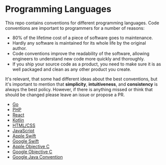 # Programming Languages

This repo contains conventions for different programming languages.
Code conventions are important to programmers for a number of reasons:

- 80% of the lifetime cost of a piece of software goes to maintenance.
- Hardly any software is maintained for its whole life by the original author.
- Code conventions improve the readability of the software, allowing engineers to understand new code more quickly and
  thoroughly.
- If you ship your source code as a product, you need to make sure it is as well packaged and clean as any other product
  you create.

It's relevant, that some had different ideas about the best conventions, but it's important to mention that
**simplicity**, **intuitiveness**, and **consistency** is always the best policy. However, if there is anything missed
or think that should be changed please leave an issue or propose a PR.

- [Go](https://golang.org/doc/effective_go.html)
- [PHP](https://www.php-fig.org/psr/psr-12/)
- [React](https://github.com/airbnb/javascript/tree/master/react)
- [Kotlin](https://kotlinlang.org/docs/reference/coding-conventions.html)
- [HTML/CSS](https://google.github.io/styleguide/htmlcssguide.html)
- [JavaScript](https://github.com/airbnb/javascript)
- [Apple Swift](https://swift.org/documentation/api-design-guidelines/)
- [Google Swift](https://google.github.io/swift/)
- [Apple Objective C](https://developer.apple.com/library/archive/documentation/Cocoa/Conceptual/ProgrammingWithObjectiveC/Conventions/Conventions.html)
- [Google Objective C](http://google.github.io/styleguide/objcguide.html)
- [Google Java Convention](https://google.github.io/styleguide/javaguide.html)
